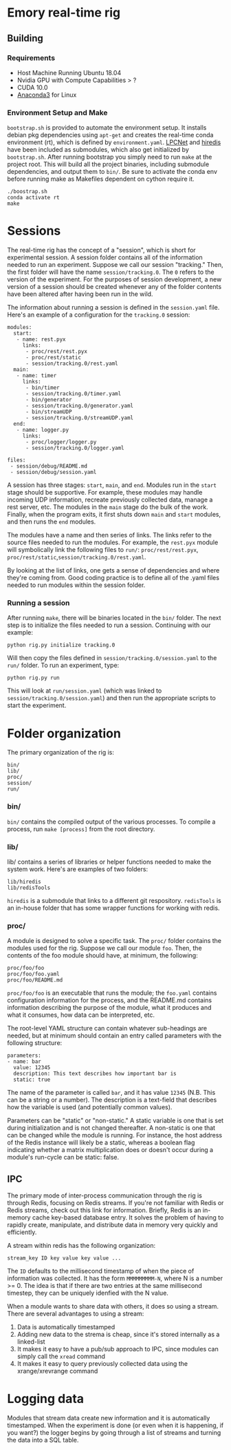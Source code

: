 # Emory real-time rig
## Building
### Requirements
* Host Machine Running Ubuntu 18.04
* Nvidia GPU with Compute Capabilities > ?
* CUDA 10.0
* [Anaconda3](https://docs.conda.io/projects/conda/en/latest/user-guide/install/linux.html) for Linux

### Environment Setup and Make
`bootstrap.sh` is provided to automate the environment setup. It installs debian pkg dependencies using `apt-get` and creates the real-time conda environment (rt), which is defined by `environment.yaml`. [LPCNet](https://github.com/mozilla/LPCNet/) and [hiredis](https://github.com/redis/hiredis) have been included as submodules, which also get initialized by `bootstrap.sh`. After running bootstrap you simply need to run `make` at the project root. This will build all the project binaries, including submodule dependencies, and output them to `bin/`. Be sure to activate the conda env before running make as Makefiles dependent on cython require it.
```
./boostrap.sh
conda activate rt
make
```

# Sessions

The real-time rig has the concept of a "session", which is short for experimental session. A session folder contains all of the information needed to run an experiment. Suppose we call our session "tracking." Then, the first folder will have the name `session/tracking.0`. The `0` refers to the version of the experiment. For the purposes of session development, a new version of a session should be created whenever any of the folder contents have been altered after having been run in the wild. 

The information about running a session is defined in the `session.yaml` file. Here's an example of a configuration for the `tracking.0` session: 

```
modules:
  start:
   - name: rest.pyx
     links: 
      - proc/rest/rest.pyx
      - proc/rest/static
      - session/tracking.0/rest.yaml 
  main:
   - name: timer
     links: 
      - bin/timer 
      - session/tracking.0/timer.yaml
      - bin/generator
      - session/tracking.0/generator.yaml
      - bin/streamUDP
      - session/tracking.0/streamUDP.yaml
  end:
   - name: logger.py
     links: 
      - proc/logger/logger.py
      - session/tracking.0/logger.yaml

files:
 - session/debug/README.md
 - session/debug/session.yaml
```

A session has three stages: `start`, `main`, and `end`. Modules run in the `start` stage should be supportive. For example, these modules may handle incoming UDP information, recreate previously collected data, manage a rest server, etc. The modules in the `main` stage do the bulk of the work. Finally, when the program exits, it first shuts down `main` and `start` modules, and then runs the `end` modules.

The modules have a name and then series of links. The links refer to the source files needed to run the modules. For example, the `rest.pyx` module will symbolically link the following files to `run/`: `proc/rest/rest.pyx`, `proc/rest/static`,`session/tracking.0/rest.yaml`.

By looking at the list of links, one gets a sense of dependencies and where they're coming from. Good coding practice is to define all of the .yaml files needed to run modules within the session folder. 

### Running a session

After running `make`, there will be binaries located in the `bin/` folder. The next step is to initialize the files needed to run a session. Continuing with our example:

```
python rig.py initialize tracking.0
```

Will then copy the files defined in `session/tracking.0/session.yaml` to the `run/` folder. To run an experiment, type:

```
python rig.py run
```

This will look at `run/session.yaml` (which was linked to `session/tracking.0/session.yaml`) and then run the appropriate scripts to start the experiment.

# Folder organization

The primary organization of the rig is:

```
bin/
lib/
proc/
session/
run/
```

### bin/

`bin/` contains the compiled output of the various processes. To compile a process, run `make [process]` from the root directory.

### lib/

lib/ contains a series of libraries or helper functions needed to make the system work. Here's are examples of two folders:

```
lib/hiredis
lib/redisTools
```

`hiredis` is a submodule that links to a different git respository. `redisTools` is an in-house folder that has some wrapper functions for working with redis.

### proc/

A module is designed to solve a specific task. The `proc/` folder contains the modules used for the rig. Suppose we call our module `foo`. Then, the contents of the foo module should have, at minimum, the following:

```
proc/foo/foo
proc/foo/foo.yaml
proc/foo/README.md
```

`proc/foo/foo` is an executable that runs the module; the `foo.yaml` contains configuration information for the process, and the README.md contains information describing the purpose of the module, what it produces and what it consumes, how data can be interpreted, etc.

The root-level YAML structure can contain whatever sub-headings are needed, but at minimum should contain an entry called parameters with the following structure:

```
parameters:
- name: bar
  value: 12345
  description: This text describes how important bar is
  static: true
```

The name of the parameter is called `bar`, and it has value `12345` (N.B. This can be a string or a number). The description is a text-field that describes how the variable is used (and potentially common values). 

Parameters can be "static" or "non-static." A static variable is one that is set during initialization and is not changed thereafter. A non-static is one that can be changed while the module is running. For instance, the host address of the Redis instance will likely be a static, whereas a boolean flag indicating whether a matrix multiplication does or doesn't occur during a module's run-cycle can be static: false. 

## IPC

The primary mode of inter-process communication through the rig is through Redis, focusing on Redis streams. If you're not familiar with Redis or Redis streams, check out this link for information. Briefly, Redis is an in-memory cache key-based database entry. It solves the problem of having to rapidly create, manipulate, and distribute data in memory very quickly and efficiently. 

A stream within redis has the following organization:

```
stream_key ID key value key value ...
```


The `ID` defaults to the millisecond timestamp of when the piece of information was collected. It has the form `MMMMMMMMM-N`, where N is a number >= 0. The idea is that if there are two entries at the same millisecond timestep, they can be uniquely idenfied with the N value. 

When a module wants to share data with others, it does so using a stream. There are several advantages to using a stream: 

1. Data is automatically timestamped
2. Adding new data to the strema is cheap, since it's stored internally as a linked-list
3. It makes it easy to have a pub/sub approach to IPC, since modules can simply call the `xread` command 
4. It makes it easy to query previously collected data using the xrange/xrevrange command


Logging data
==============

Modules that stream data create new information and it is automatically timestamped. When the experiment is done (or even when it is happening, if you want?) the logger begins by going through a list of streams and turning the data into a SQL table. 


